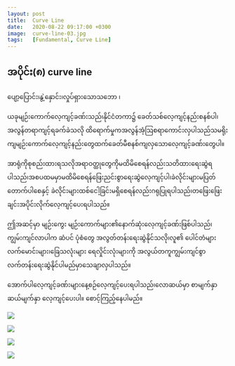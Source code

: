 ```yaml
---
layout: post
title:  Curve Line
date:   2020-08-22 09:17:00 +0300
image:  curve-line-03.jpg
tags:   [Fundamental, Curve Line]
---
```


## အပိုင်း(၈) curve line

ပျော့ပြောင်း၊နွဲ့နှောင်း၊လှုပ်ရှားသောသဘော ၊

ယခုမျဉ်းကောက်လေ့ကျင့်ခဏ်းသည်၊နိုင်ငံတကာ၌ ခေတ်သစ်လေ့ကျင့်နည်းစနစ်ပါ၊အလွန်တရာကျင့်ရခက်ခဲသလို ထိရောက်မှုကအလွန်အံ့ဩစရာကောင်းလှပါသည်သမရိုးကျမျဉ်းကောက်လေ့ကျင့်နည်းတွေထက်ခေတ်မီစနစ်ကျလှသောလေ့ကျင့်ခဏ်းတွေပါ။

အာရုံကိုစုစည်းထားရသလိုအရာဝတ္ထုတွေကိုမထိမိစေရန်လည်းသတိထားရေးဆွဲရပါသည်၊အစပထမမှာမထိမိစေရန်ဖြေးညင်းစွာရေးဆွဲလေ့ကျင့်ပါ၊ခဲလိုင်းများမပြတ်တောက်ပါစေနှင့် ခဲလိုင်းများထစ်ငေါ့ခြင်းမရှိစေရန်လည်းဂရုပြုရပါသည်၊တဖြေးဖြေးချင်းအပိုင်းလိုက်လေ့ကျင့်ပေးရပါသည်။

ဤအဆင့်မှာ မျဉ်းကွေး မျဉ်းကောက်များ၏နောက်ဆုံးလေ့ကျင့်ခဏ်းဖြစ်ပါသည်၊ကျွမ်းကျင်လာပါက ဆံပင် ပုံစံတွေ အလွတ်တန်းရေးဆွဲနိုင်သလို၊လူ၏ ပေါင်တံများ လက်မောင်းများ၊ခြေသလုံးများ ရေလှိုင်းလုံးများကို အလွယ်တကူကျွမ်းကျင်စွာလက်တန်းရေးဆွဲနိုင်ပါမည်မှာသေချာလှပါသည်။

အောက်ပါလေ့ကျင့်ခဏ်းများနေ့စဉ်လေ့ကျင့်ပေးရပါသည်၊လောဆယ်မှာ စာမျက်နှာ ဆယ်မျက်နှာ လေ့ကျင့်ပေးပါ။
စောင့်ကြည့်နေပါမည်။

![]({{site.baseurl}}/img/curve-line-03.jpg)

![]({{site.baseurl}}/img/curve-line-04.jpg)

![]({{site.baseurl}}/img/curve-line-05.jpg)

![]({{site.baseurl}}/img/curve-line-06.jpg)


